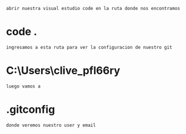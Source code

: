     abrir nuestra visual estudio code en la ruta donde nos encontramos 
#   code .


    ingresamos a esta ruta para ver la configuracion de nuestro git
#   C:\Users\clive_pfl66ry
    luego vamos a 
#   .gitconfig
    donde veremos nuestro user y email
